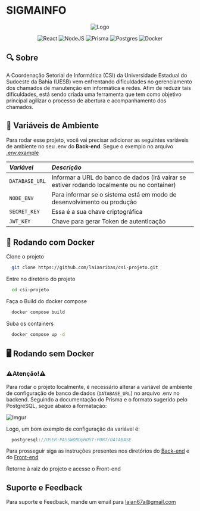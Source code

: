 # SIGMAINFO

<div align="center">

![Logo](https://i.imgur.com/Oe1WClw.png)


</div>

<div align="center">

![React](https://img.shields.io/badge/react-%2320232a.svg?style=for-the-badge&logo=react&logoColor=%2361DAFB)
![NodeJS](https://img.shields.io/badge/node.js-6DA55F?style=for-the-badge&logo=node.js&logoColor=white)
![Prisma](https://img.shields.io/badge/Prisma-3982CE?style=for-the-badge&logo=Prisma&logoColor=white)
![Postgres](https://img.shields.io/badge/postgres-%23316192.svg?style=for-the-badge&logo=postgresql&logoColor=white)
![Docker](https://img.shields.io/badge/docker-%230db7ed.svg?style=for-the-badge&logo=docker&logoColor=white)

</div>

## :mag: Sobre

A Coordenação Setorial de Informática (CSI) da Universidade Estadual do Sudoeste da Bahia (UESB) vem enfrentando dificuldades no gerenciamento dos chamados de manutenção em informática e redes. Afim de reduzir tais dificuldades, está sendo criada uma ferramenta que tem como objetivo principal agilizar o processo de abertura e acompanhamento dos chamados. 

## :page_facing_up: Variáveis de Ambiente

Para rodar esse projeto, você vai precisar adicionar as seguintes variáveis de ambiente no seu .env do **Back-end**. Segue o exemplo no arquivo [.env.example](backend/.env.example)

| *Variável*   | *Descrição*                                   |
| :---------- | :------------------------------------------ |
| `DATABASE_URL`      | Informar a URL do banco de dados (irá vairar se estiver rodando localmente ou no container)|
| `NODE_ENV`      | Para informar se o sistema está em modo de desenvolvimento ou produção|
| `SECRET_KEY`     | Essa é a sua chave criptográfica|
| `JWT_KEY`      | Chave para gerar Token de autenticação|


## :whale: Rodando com Docker

Clone o projeto

```bash
  git clone https://github.com/laianribas/csi-projeto.git
```

Entre no diretório do projeto

```bash
  cd csi-projeto
```

Faça o Build do docker compose

```bash
  docker compose build
```
Suba os containers

```bash
  docker compose up -d
```
## :desktop_computer: Rodando sem Docker
### :warning:Atenção!:warning:

Para rodar o projeto localmente, é necessário alterar a variável de ambiente de configuração de banco de dados (`DATABASE_URL`) no arquivo .env no backend. Seguindo a documentação do Prisma e o formato sugerido pelo PostgreSQL, segue abaixo a formatação:

<div>

![Imgur](https://i.imgur.com/5vGK38c.png)


</div>

Logo, um bom exemplo de configuração da variável é: 

```javascript
  postgresql://USER:PASSWORD@HOST:PORT/DATABASE
```

Para prosseguir siga as instruções presentes nos diretórios do [Back-end](backend/README.md) e do [Front-end](backend/README.md)

Retorne à raiz do projeto e acesse o Front-end

## Suporte e Feedback

Para suporte e Feedback, mande um email para laian67a@gmail.com
